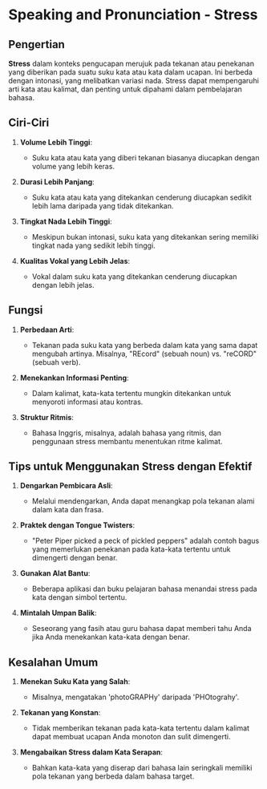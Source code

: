 # Speaking and Pronunciation - Stress

## Pengertian

**Stress** dalam konteks pengucapan merujuk pada tekanan atau penekanan yang diberikan pada suatu suku kata atau kata dalam ucapan. Ini berbeda dengan intonasi, yang melibatkan variasi nada. Stress dapat mempengaruhi arti kata atau kalimat, dan penting untuk dipahami dalam pembelajaran bahasa.

## Ciri-Ciri

1. **Volume Lebih Tinggi**: 
   - Suku kata atau kata yang diberi tekanan biasanya diucapkan dengan volume yang lebih keras.

2. **Durasi Lebih Panjang**:
   - Suku kata atau kata yang ditekankan cenderung diucapkan sedikit lebih lama daripada yang tidak ditekankan.

3. **Tingkat Nada Lebih Tinggi**:
   - Meskipun bukan intonasi, suku kata yang ditekankan sering memiliki tingkat nada yang sedikit lebih tinggi.

4. **Kualitas Vokal yang Lebih Jelas**:
   - Vokal dalam suku kata yang ditekankan cenderung diucapkan dengan lebih jelas.

## Fungsi

1. **Perbedaan Arti**:
   - Tekanan pada suku kata yang berbeda dalam kata yang sama dapat mengubah artinya. Misalnya, "REcord" (sebuah noun) vs. "reCORD" (sebuah verb).

2. **Menekankan Informasi Penting**:
   - Dalam kalimat, kata-kata tertentu mungkin ditekankan untuk menyoroti informasi atau kontras.

3. **Struktur Ritmis**:
   - Bahasa Inggris, misalnya, adalah bahasa yang ritmis, dan penggunaan stress membantu menentukan ritme kalimat.

## Tips untuk Menggunakan Stress dengan Efektif

1. **Dengarkan Pembicara Asli**:
   - Melalui mendengarkan, Anda dapat menangkap pola tekanan alami dalam kata dan frasa.

2. **Praktek dengan Tongue Twisters**:
   - "Peter Piper picked a peck of pickled peppers" adalah contoh bagus yang memerlukan penekanan pada kata-kata tertentu untuk dimengerti dengan benar.

3. **Gunakan Alat Bantu**:
   - Beberapa aplikasi dan buku pelajaran bahasa menandai stress pada kata dengan simbol tertentu.

4. **Mintalah Umpan Balik**:
   - Seseorang yang fasih atau guru bahasa dapat memberi tahu Anda jika Anda menekankan kata-kata dengan benar.

## Kesalahan Umum

1. **Menekan Suku Kata yang Salah**:
   - Misalnya, mengatakan 'photoGRAPHy' daripada 'PHOtograhy'.

2. **Tekanan yang Konstan**:
   - Tidak memberikan tekanan pada kata-kata tertentu dalam kalimat dapat membuat ucapan Anda monoton dan sulit dimengerti.

3. **Mengabaikan Stress dalam Kata Serapan**:
   - Bahkan kata-kata yang diserap dari bahasa lain seringkali memiliki pola tekanan yang berbeda dalam bahasa target.

